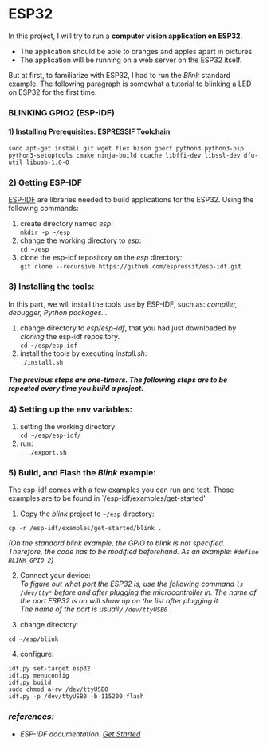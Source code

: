 # ESP32
In this project, I will try to run a **computer vision application on ESP32**. 
 - The application should be able to oranges and apples apart in pictures. <br> 
 - The application will be running on a web server on the ESP32 itself.

But at first, to familiarize with ESP32, I had to run the *Blink* standard example. The following paragraph is somewhat a tutorial to blinking a LED on ESP32 for the first time. 

### BLINKING GPIO2 (ESP-IDF)
#### 1) Installing Prerequisites: ESPRESSIF Toolchain
`sudo apt-get install git wget flex bison gperf python3 python3-pip python3-setuptools cmake ninja-build ccache libffi-dev libssl-dev dfu-util libusb-1.0-0`

### 2) Getting ESP-IDF 
<a href="https://github.com/espressif/esp-idf">ESP-IDF</a> are libraries needed to build applications for the ESP32. Using the following commands: 
1. create directory named *esp*:<br> `mkdir -p ~/esp` 
2. change the working directory to *esp*:<br>`cd ~/esp`
3. clone the esp-idf repository on the *esp* directory: <br>`git clone --recursive https://github.com/espressif/esp-idf.git`<br>

### 3) Installing the tools: 
In this part, we will install the tools use by ESP-IDF, such as: *compiler, debugger, Python packages...*
1. change directory to *esp/esp-idf*, that you had just downloaded by *cloning* the esp-idf repository. <br> `cd ~/esp/esp-idf`
2. install the tools by executing *install.sh*: <br> `./install.sh`

##### The previous steps are one-timers. The following steps are to be repeated every time you build a project. 

### 4) Setting up the env variables: 
1. setting the working directory: <br>`cd ~/esp/esp-idf/` <br>
2. run: <br> `. ./export.sh`

### 5) Build, and Flash the *Blink* example:
The esp-idf comes with a few examples you can run and test. Those examples are to be found in `/esp-idf/examples/get-started' 
1. Copy the *blink* project to `~/esp` directory: 
```
cp -r /esp-idf/examples/get-started/blink .
```
*(On the standard blink example, the GPIO to blink is not specified. Therefore, the code has to be modified beforehand. As an example: `#define BLINK_GPIO 2`)*

2. Connect your device: <br>
*To figure out what port the ESP32 is, use the following command `ls /dev/tty*` before and after plugging the microcontroller in. The name of the port ESP32 is on will show up on the list after plugging it. <br>
The name of the port is usually `/dev/ttyUSB0`* .

3. change directory: <br>
``` 
cd ~/esp/blink
```
4. configure: 
```
idf.py set-target esp32
idf.py menuconfig 
idf.py build
sudo chmod a+rw /dev/ttyUSB0
idf.py -p /dev/ttyUSB0 -b 115200 flash
```

### *references:* 
- *ESP-IDF documentation: <a href= "https://docs.espressif.com/projects/esp-idf/en/latest/esp32/get-started/0"> Get Started </a>*

